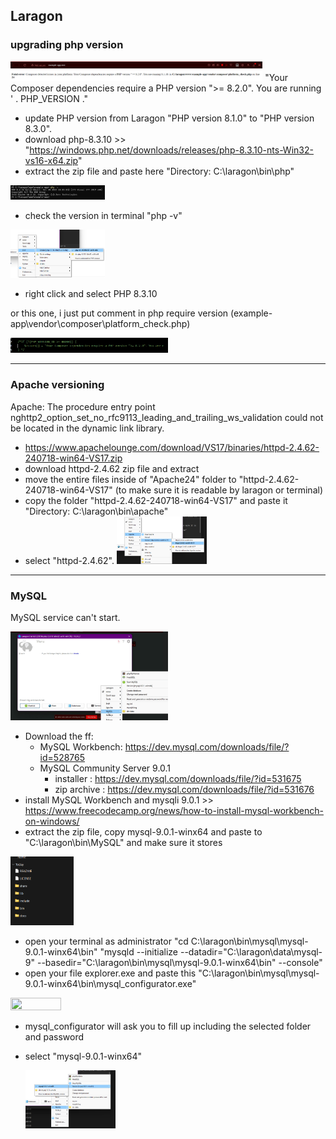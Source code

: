
## Laragon 
### upgrading php version
<img src ="https://github.com/osiristape/laravel-troubleshooting/blob/main/laragon-ver/php-1.png" height="80%" width="80%"/>
"Your Composer dependencies require a PHP version ">= 8.2.0". You are running ' . PHP_VERSION ."

- update PHP version from Laragon "PHP version 8.1.0" to "PHP version 8.3.0".
- download php-8.3.10 >> "https://windows.php.net/downloads/releases/php-8.3.10-nts-Win32-vs16-x64.zip"
- extract the zip file and paste here "Directory: C:\laragon\bin\php"
<img src ="https://github.com/osiristape/laravel-troubleshooting/blob/main/laragon-ver/php-2.png" height="30%" width="30%"/>

- check the version in terminal "php -v"
<img src ="https://github.com/osiristape/laravel-troubleshooting/blob/main/laragon-ver/php-3.png" height="30%" width="30%"/>
  
- right click and select PHP 8.3.10

or this one, i just put comment in php require version (example-app\vendor\composer\platform_check.php)

<img src ="https://github.com/osiristape/laravel-troubleshooting/blob/main/laragon-ver/php-4.png" height="50%" width="50%"/>

---
### Apache versioning
Apache: The procedure entry point nghttp2_option_set_no_rfc9113_leading_and_trailing_ws_validation could not be located in the dynamic link library.
- https://www.apachelounge.com/download/VS17/binaries/httpd-2.4.62-240718-win64-VS17.zip
- download httpd-2.4.62 zip file and extract
- move the entire files inside of "Apache24" folder to "httpd-2.4.62-240718-win64-VS17" (to make sure it is readable by laragon or terminal)
- copy the folder "httpd-2.4.62-240718-win64-VS17" and paste it "Directory: C:\laragon\bin\apache"
- select "httpd-2.4.62".
  <img src ="https://github.com/osiristape/laravel-troubleshooting/blob/main/laragon-ver/httpd.png" height="30%" width="30%"/>

---
### MySQL
MySQL service can't start.

<img src ="https://github.com/osiristape/laravel-troubleshooting/blob/main/laragon-ver/mysql-1.gif" height="50%" width="50%"/>

- Download the ff:
  - MySQL Workbench: https://dev.mysql.com/downloads/file/?id=528765
  - MySQL Community Server 9.0.1
      - installer : https://dev.mysql.com/downloads/file/?id=531675
      - zip archive : https://dev.mysql.com/downloads/file/?id=531676
- install MySQL Workbench and mysqli 9.0.1 >> https://www.freecodecamp.org/news/how-to-install-mysql-workbench-on-windows/
- extract the zip file, copy mysql-9.0.1-winx64 and paste to "C:\laragon\bin\MySQL" and make sure it stores

<img src ="https://github.com/osiristape/laravel-troubleshooting/blob/main/laragon-ver/mysql-2.png" height="20%" width="20%"/>

- open your terminal as administrator 
    "cd C:\laragon\bin\mysql\mysql-9.0.1-winx64\bin"
    "mysqld --initialize --datadir="C:\laragon\data\mysql-9" --basedir="C:\laragon\bin\mysql\mysql-9.0.1-winx64\bin" --console"
- open your file explorer.exe and paste this "C:\laragon\bin\mysql\mysql-9.0.1-winx64\bin\mysql_configurator.exe"

<img src="https://support.aparavi.com/wp-content/uploads/2023/08/sql81-scr8.png" height="40%" width="40%">
  
- mysql_configurator will ask you to fill up including the selected folder and password
- select "mysql-9.0.1-winx64"

  <img src ="https://github.com/osiristape/laravel-troubleshooting/blob/main/laragon-ver/mysql-3.png" height="30%" width="30%"/>

